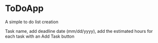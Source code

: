 # ToDoApp
A simple to do list creation

Task name, add deadline date (mm/dd/yyyy), add the estimated hours for each task with an Add Task button

